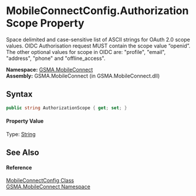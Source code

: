MobileConnectConfig.AuthorizationScope Property
===============================================
Space delimited and case-sensitive list of ASCII strings for OAuth 2.0 scope values. OIDC Authorisation request MUST contain the scope value “openid”. The other optional values for scope in OIDC are: "profile", "email", "address", "phone" and "offline_access".

**Namespace:** [GSMA.MobileConnect][1]  
**Assembly:** GSMA.MobileConnect (in GSMA.MobileConnect.dll)

Syntax
------

```csharp
public string AuthorizationScope { get; set; }
```

#### Property Value
Type: [String][2]

See Also
--------

#### Reference
[MobileConnectConfig Class][3]  
[GSMA.MobileConnect Namespace][1]  

[1]: ../README.md
[2]: http://msdn.microsoft.com/en-us/library/s1wwdcbf
[3]: README.md
[4]: ../../_icons/Help.png